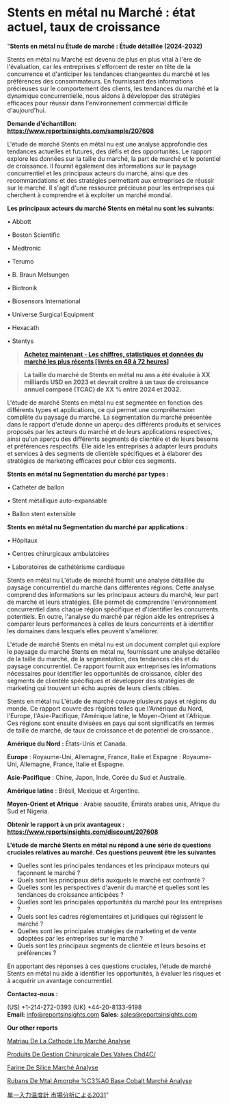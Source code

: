 # Stents en métal nu Marché : état actuel, taux de croissance

"<strong>Stents en métal nu Étude de marché : Étude détaillée (2024-2032)</strong>

Stents en métal nu Marché est devenu de plus en plus vital à l'ère de l'évaluation, car les entreprises s'efforcent de rester en tête de la concurrence et d'anticiper les tendances changeantes du marché et les préférences des consommateurs. En fournissant des informations précieuses sur le comportement des clients, les tendances du marché et la dynamique concurrentielle, nous aidons à développer des stratégies efficaces pour réussir dans l'environnement commercial difficile d'aujourd'hui.

<strong>Demande d'échantillon: <a href=https://www.reportsinsights.com/sample/207608>https://www.reportsinsights.com/sample/207608</a></strong>

L'étude de marché Stents en métal nu est une analyse approfondie des tendances actuelles et futures, des défis et des opportunités. Le rapport explore les données sur la taille du marché, la part de marché et le potentiel de croissance. Il fournit également des informations sur le paysage concurrentiel et les principaux acteurs du marché, ainsi que des recommandations et des stratégies permettant aux entreprises de réussir sur le marché. Il s'agit d'une ressource précieuse pour les entreprises qui cherchent à comprendre et à exploiter un marché mondial.

<strong>Les principaux acteurs du marché Stents en métal nu sont les suivants:</strong>

• Abbott

• Boston Scientific

• Medtronic

• Terumo

• B. Braun Melsungen

• Biotronik

• Biosensors International

• Universe Surgical Equipment

• Hexacath

• Stentys
<blockquote><a href=https://www.reportsinsights.com/buynow/207608><span style=text-decoration: underline;><strong>Achetez maintenant - Les chiffres, statistiques et données du marché les plus récents [livrés en 48 à 72 heures]</strong></span></a></blockquote>
<blockquote><span style=text-decoration: underline;><strong>La taille du marché de Stents en métal nu ans a été évaluée à XX milliards USD en 2023 et devrait croître à un taux de croissance annuel composé (TCAC) de XX % entre 2024 et 2032.</strong></span></blockquote>
L'étude de marché Stents en métal nu est segmentée en fonction des différents types et applications, ce qui permet une compréhension complète du paysage du marché. La segmentation du marché présentée dans le rapport d'étude donne un aperçu des différents produits et services proposés par les acteurs du marché et de leurs applications respectives, ainsi qu'un aperçu des différents segments de clientèle et de leurs besoins et préférences respectifs. Elle aide les entreprises à adapter leurs produits et services à des segments de clientèle spécifiques et à élaborer des stratégies de marketing efficaces pour cibler ces segments.

<strong>Stents en métal nu Segmentation du marché par types :</strong>

• Cathéter de ballon

• Stent métallique auto-expansable

• Ballon stent extensible

<strong>Stents en métal nu Segmentation du marché par applications :</strong>

• Hôpitaux

• Centres chirurgicaux ambulatoires

• Laboratoires de cathétérisme cardiaque

Stents en métal nu L'étude de marché fournit une analyse détaillée du paysage concurrentiel du marché dans différentes régions. Cette analyse comprend des informations sur les principaux acteurs du marché, leur part de marché et leurs stratégies. Elle permet de comprendre l'environnement concurrentiel dans chaque région spécifique et d'identifier les concurrents potentiels. En outre, l'analyse du marché par région aide les entreprises à comparer leurs performances à celles de leurs concurrents et à identifier les domaines dans lesquels elles peuvent s'améliorer.

L'étude de marché Stents en métal nu est un document complet qui explore le paysage du marché Stents en métal nu, fournissant une analyse détaillée de la taille du marché, de la segmentation, des tendances clés et du paysage concurrentiel. Ce rapport fournit aux entreprises les informations nécessaires pour identifier les opportunités de croissance, cibler des segments de clientèle spécifiques et développer des stratégies de marketing qui trouvent un écho auprès de leurs clients cibles.

Stents en métal nu L'étude de marché couvre plusieurs pays et régions du monde. Ce rapport couvre des régions telles que l'Amérique du Nord, l'Europe, l'Asie-Pacifique, l'Amérique latine, le Moyen-Orient et l'Afrique. Ces régions sont ensuite divisées en pays qui sont significatifs en termes de taille de marché, de taux de croissance et de potentiel de croissance..

<strong>Amérique du Nord :</strong> États-Unis et Canada.

<strong>Europe</strong> : Royaume-Uni, Allemagne, France, Italie et Espagne : Royaume-Uni, Allemagne, France, Italie et Espagne.

<strong>Asie-Pacifique</strong> : Chine, Japon, Inde, Corée du Sud et Australie.

<strong>Amérique latine</strong> : Brésil, Mexique et Argentine.

<strong>Moyen-Orient et Afrique</strong> : Arabie saoudite, Émirats arabes unis, Afrique du Sud et Nigeria.

<strong>Obtenir le rapport à un prix avantageux : <a href=https://www.reportsinsights.com/discount/207608>https://www.reportsinsights.com/discount/207608</a></strong>

<strong>L'étude de marché Stents en métal nu répond à une série de questions cruciales relatives au marché. Ces questions peuvent être les suivantes</strong>
<ul>
  <li>Quelles sont les principales tendances et les principaux moteurs qui façonnent le marché ?</li>
  <li>Quels sont les principaux défis auxquels le marché est confronté ?</li>
  <li>Quelles sont les perspectives d'avenir du marché et quelles sont les tendances de croissance anticipées ?</li>
  <li>Quelles sont les principales opportunités du marché pour les entreprises ?</li>
  <li>Quels sont les cadres réglementaires et juridiques qui régissent le marché ?</li>
  <li>Quelles sont les principales stratégies de marketing et de vente adoptées par les entreprises sur le marché ?</li>
  <li>Quels sont les principaux segments de clientèle et leurs besoins et préférences ?</li>
</ul>
En apportant des réponses à ces questions cruciales, l'étude de marché Stents en métal nu aide à identifier les opportunités, à évaluer les risques et à acquérir un avantage concurrentiel.

<strong>Contactez-nous :</strong>

(US) +1-214-272-0393
(UK) +44-20-8133-9198
<strong>Email:</strong> <a>info@reportsinsights.com</a>
<strong>Sales:</strong> <a>sales@reportsinsights.com</a>

<strong>Our other reports</strong>

<a href=https://www.linkedin.com/pulse/mat%C3%A9riau-de-la-cathode-lfp-march%C3%A9-analyse-et-ldtgf/>Matriau De La Cathode Lfp Marché Analyse</a>

<a href=https://www.linkedin.com/pulse/produits-de-gestion-chirurgicale-des-valves-chd4c/>Produits De Gestion Chirurgicale Des Valves Chd4C/</a>

<a href=https://www.linkedin.com/pulse/farine-de-silice-march%C3%A9-acc%C3%A9l%C3%A9ration-la-croissance-h6yff/>Farine De Silice Marché Analyse</a>

<a href=https://www.linkedin.com/pulse/rubans-de-m%C3%A9tal-amorphe-%C3%A0-base-cobalt-march%C3%A9-8rhtc/>Rubans De Mtal Amorphe %C3%A0 Base Cobalt Marché Analyse</a>

<a href=https://www.linkedin.com/pulse/単一入力温度計-市場2023調査報告-reports-insights-expert/>単一入力温度計 市場分析による2031</a>"

